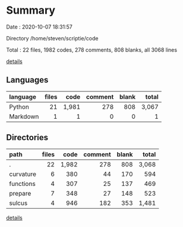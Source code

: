 # Summary

Date : 2020-10-07 18:31:57

Directory /home/steven/scriptie/code

Total : 22 files,  1982 codes, 278 comments, 808 blanks, all 3068 lines

[details](details.md)

## Languages
| language | files | code | comment | blank | total |
| :--- | ---: | ---: | ---: | ---: | ---: |
| Python | 21 | 1,981 | 278 | 808 | 3,067 |
| Markdown | 1 | 1 | 0 | 0 | 1 |

## Directories
| path | files | code | comment | blank | total |
| :--- | ---: | ---: | ---: | ---: | ---: |
| . | 22 | 1,982 | 278 | 808 | 3,068 |
| curvature | 6 | 380 | 44 | 170 | 594 |
| functions | 4 | 307 | 25 | 137 | 469 |
| prepare | 7 | 348 | 27 | 148 | 523 |
| sulcus | 4 | 946 | 182 | 353 | 1,481 |

[details](details.md)